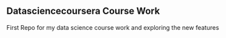 ## Datasciencecoursera Course Work
First Repo for my data science course work and exploring the new features
